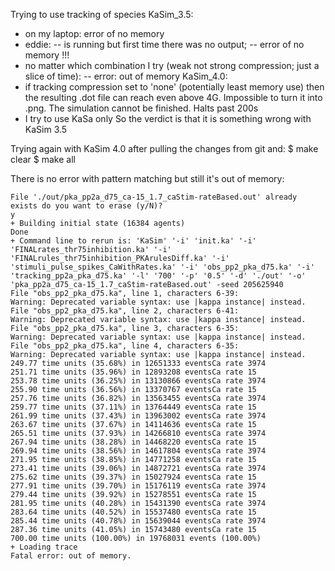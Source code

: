 Trying to use tracking of species
   KaSim_3.5:
   - on my laptop: error of no memory
   - eddie:
     -- is running but first time there was no output;
     -- error of no memory !!!
   - no matter which combination I try (weak not strong compression; just a slice of time):
     -- error: out of memory
   KaSim_4.0:
   - if tracking compression set to 'none' (potentially least memory use) then
     the resulting .dot file can reach even above 4G. Impossible to turn it into .png.
     The simulation cannot be finished. Halts past 200s
   - I try to use KaSa only
So the verdict is that it is something wrong with KaSim 3.5

Trying again with KaSim 4.0 after pulling the changes from git and:
$ make clear
$ make all

There is no error with pattern matching but still it's out of memory:

    File './out/pka_pp2a_d75_ca-15_1.7_caStim-rateBased.out' already exists do you want to erase (y/N)?
    y
    + Building initial state (16384 agents)
    Done
    + Command line to rerun is: 'KaSim' '-i' 'init.ka' '-i' 'FINALrates_thr75inhibition.ka' '-i' 'FINALrules_thr75inhibition_PKArulesDiff.ka' '-i' 'stimuli_pulse_spikes_CaWithRates.ka' '-i' 'obs_pp2_pka_d75.ka' '-i' 'tracking_pp2a_pka_d75.ka' '-l' '700' '-p' '0.5' '-d' './out' '-o' 'pka_pp2a_d75_ca-15_1.7_caStim-rateBased.out' -seed 205625940
    File "obs_pp2_pka_d75.ka", line 1, characters 6-39:
    Warning: Deprecated variable syntax: use |kappa instance| instead.
    File "obs_pp2_pka_d75.ka", line 2, characters 6-41:
    Warning: Deprecated variable syntax: use |kappa instance| instead.
    File "obs_pp2_pka_d75.ka", line 3, characters 6-35:
    Warning: Deprecated variable syntax: use |kappa instance| instead.
    File "obs_pp2_pka_d75.ka", line 4, characters 6-35:
    Warning: Deprecated variable syntax: use |kappa instance| instead.
    249.77 time units (35.68%) in 12651333 eventsCa rate 3974
    251.71 time units (35.96%) in 12893208 eventsCa rate 15
    253.78 time units (36.25%) in 13130866 eventsCa rate 3974
    255.90 time units (36.56%) in 13370767 eventsCa rate 15
    257.76 time units (36.82%) in 13563455 eventsCa rate 3974
    259.77 time units (37.11%) in 13764449 eventsCa rate 15
    261.99 time units (37.43%) in 13963002 eventsCa rate 3974
    263.67 time units (37.67%) in 14114636 eventsCa rate 15
    265.51 time units (37.93%) in 14266810 eventsCa rate 3974
    267.94 time units (38.28%) in 14468220 eventsCa rate 15
    269.94 time units (38.56%) in 14617804 eventsCa rate 3974
    271.95 time units (38.85%) in 14771258 eventsCa rate 15
    273.41 time units (39.06%) in 14872721 eventsCa rate 3974
    275.62 time units (39.37%) in 15027924 eventsCa rate 15
    277.91 time units (39.70%) in 15176119 eventsCa rate 3974
    279.44 time units (39.92%) in 15278551 eventsCa rate 15
    281.95 time units (40.28%) in 15431390 eventsCa rate 3974
    283.64 time units (40.52%) in 15537480 eventsCa rate 15
    285.44 time units (40.78%) in 15639044 eventsCa rate 3974
    287.36 time units (41.05%) in 15743480 eventsCa rate 15
    700.00 time units (100.00%) in 19768031 events (100.00%)
    + Loading trace
    Fatal error: out of memory.
